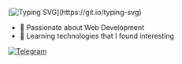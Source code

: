 <!--https://github.com/denvercoder1/readme-typing-svg-->
[![Typing SVG](https://readme-typing-svg.herokuapp.com/?lines=Welcome+to+my+GitHub+profile!;Put+stars,+fork+and+contribute!)](https://git.io/typing-svg)

- 👀 Passionate about Web Development 
- 🌱 Learning technologies that I found interesting

<!--https://github.com/Ileriayo/markdown-badges-->
[![Telegram](https://img.shields.io/badge/Telegram-2CA5E0?style=for-the-badge&logo=telegram&logoColor=white)](https://t.me/web2finder)
